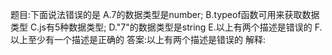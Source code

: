 题目:下面说法错误的是
A.7的数据类型是number;
B.typeof函数可用来获取数据类型
C.js有5种数据类型;
D."7"的数据类型是string
E.以上有两个描述是错误的
F.以上至少有一个描述是正确的
答案:以上有两个描述是错误的
解释: